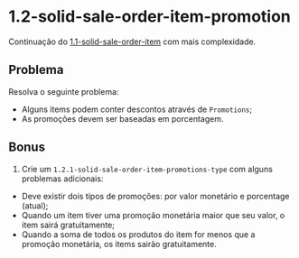 # 1.2-solid-sale-order-item-promotion

Continuação do [1.1-solid-sale-order-item](../1.1-solid-sale-order-item/README.md) com mais complexidade.

## Problema

Resolva o seguinte problema:

- Alguns items podem conter descontos através de `Promotions`;
- As promoções devem ser baseadas em porcentagem.

## Bonus

1. Crie um `1.2.1-solid-sale-order-item-promotions-type` com alguns problemas adicionais:

- Deve existir dois tipos de promoções: por valor monetário e porcentage (atual);
- Quando um item tiver uma promoção monetária maior que seu valor, o item sairá gratuitamente;
- Quando a soma de todos os produtos do item for menos que a promoção monetária, os items sairão gratuitamente.
